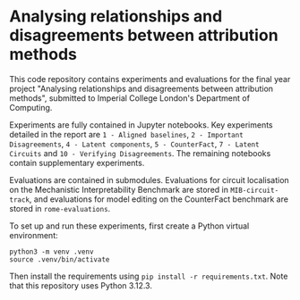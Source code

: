 # Analysing relationships and disagreements between attribution methods

This code repository contains experiments and evaluations for the final year project "Analysing relationships and disagreements between attribution methods", submitted to Imperial College London's Department of Computing.

Experiments are fully contained in Jupyter notebooks. Key experiments detailed in the report are `1 - Aligned baselines`, `2 - Important Disagreements`, `4 - Latent components`, `5 - CounterFact`, `7 - Latent Circuits` and `10 - Verifying Disagreements`. The remaining notebooks contain supplementary experiments.

Evaluations are contained in submodules. Evaluations for circuit localisation on the Mechanistic Interpretability Benchmark are stored in `MIB-circuit-track`, and evaluations for model editing on the CounterFact benchmark are stored in `rome-evaluations`.

To set up and run these experiments, first create a Python virtual environment:

```
python3 -m venv .venv
source .venv/bin/activate
```

Then install the requirements using `pip install -r requirements.txt`. Note that this repository uses Python 3.12.3.
